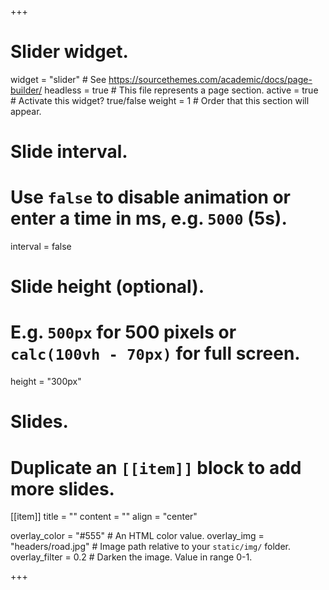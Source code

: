 +++
# Slider widget.
widget = "slider"  # See https://sourcethemes.com/academic/docs/page-builder/
headless = true  # This file represents a page section.
active = true  # Activate this widget? true/false
weight = 1  # Order that this section will appear.

# Slide interval.
# Use `false` to disable animation or enter a time in ms, e.g. `5000` (5s).
interval = false

# Slide height (optional).
# E.g. `500px` for 500 pixels or `calc(100vh - 70px)` for full screen.
height = "300px"

# Slides.
# Duplicate an `[[item]]` block to add more slides.

[[item]]
  title = ""
  content = ""
  align = "center"

  overlay_color = "#555"  # An HTML color value.
  overlay_img = "headers/road.jpg"  # Image path relative to your `static/img/` folder.
  overlay_filter = 0.2  # Darken the image. Value in range 0-1.



+++

